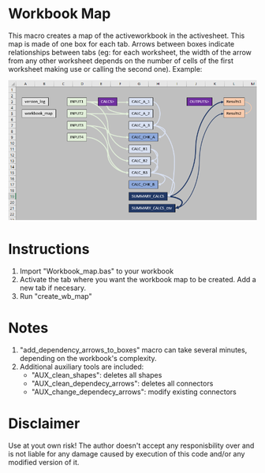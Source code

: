 # Workbook Map

This macro creates a map of the activeworkbook in the activesheet. This map is
made of one box for each tab. Arrows between boxes indicate relationships
between tabs (eg: for each worksheet, the width of the arrow from any other
worksheet depends on the number of cells of the first worksheet making use or
calling the second one). Example:

![Alt text](https://github.com/jabellcu/workbook_map/blob/master/Workbook_map_EXAMPLE.png)

# Instructions

1. Import "Workbook_map.bas" to your workbook
2. Activate the tab where you want the workbook map to be created. Add a new
   tab if necesary.
3. Run "create_wb_map"

# Notes

1. "add_dependency_arrows_to_boxes" macro can take several minutes, depending
   on the workbook's complexity.
2. Additional auxiliary tools are included:
    - "AUX_clean_shapes": deletes all shapes
    - "AUX_clean_dependecy_arrows": deletes all connectors
    - "AUX_change_dependecy_arrows": modify existing connectors

# Disclaimer

Use at yout own risk! The author doesn't accept any responisbility over and is
not liable for any damage caused by execution of this code and/or any modified
version of it.

